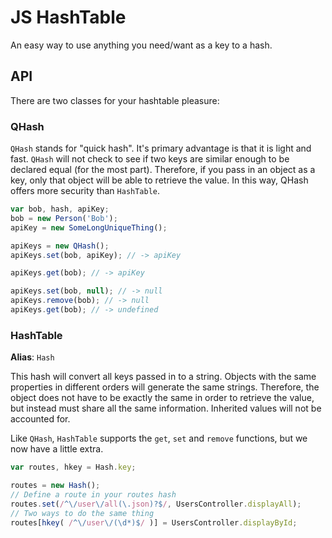 # JS HashTable

An easy way to use anything you need/want as a key to a hash.

## API

There are two classes for your hashtable pleasure:

### QHash

`QHash` stands for "quick hash". It's primary advantage is that it is light and fast. `QHash` will
not check to see if two keys are similar enough to be declared equal (for the most part). Therefore,
if you pass in an object as a key, only that object will be able to retrieve the value. In this way,
QHash offers more security than `HashTable`.

```javascript
var bob, hash, apiKey;
bob = new Person('Bob');
apiKey = new SomeLongUniqueThing();

apiKeys = new QHash();
apiKeys.set(bob, apiKey); // -> apiKey

apiKeys.get(bob); // -> apiKey

apiKeys.set(bob, null); // -> null
apiKeys.remove(bob); // -> null
apiKeys.get(bob); // -> undefined
```

### HashTable

**Alias**: `Hash`

This hash will convert all keys passed in to a string. Objects with the same properties in different
orders will generate the same strings. Therefore, the object does not have to be exactly the same
in order to retrieve the value, but instead must share all the same information. Inherited values will
not be accounted for.

Like `QHash`, `HashTable` supports the `get`, `set` and `remove` functions, but we now have a little
extra.

```javascript
var routes, hkey = Hash.key;

routes = new Hash();
// Define a route in your routes hash
routes.set(/^\/user\/all(\.json)?$/, UsersController.displayAll);
// Two ways to do the same thing
routes[hkey( /^\/user\/(\d*)$/ )] = UsersController.displayById;
```